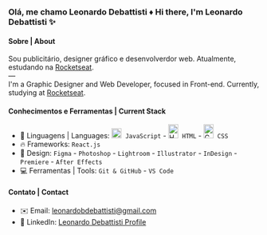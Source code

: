 ### Olá, me chamo Leonardo Debattisti ♦️ Hi there, I'm Leonardo Debattisti ✨

#### Sobre | About
Sou publicitário, designer gráfico e desenvolverdor web. Atualmente, estudando na [Rocketseat](https://rocketseat.com.br/).
<br>—<br>
I'm a Graphic Designer and Web Developer, focused in Front-end. Currently, studying at [Rocketseat](https://rocketseat.com.br/).

#### Conhecimentos e Ferramentas | Current Stack
- 🧬 Linguagens | Languages:
           <img width="20" height="20" alt="JavaScript" src="https://github.com/user-attachments/assets/284c3cb7-6eb8-45e7-85ec-67f9ce109803" />&nbsp;&nbsp;`JavaScript`  -
           <img width="20" height="28" alt="HTML" src="https://github.com/user-attachments/assets/511b5320-4223-4e03-8d30-c9fee2f87b75" />&nbsp;&nbsp;`HTML`  -
           <img width="20" height="28" alt="CSS" src="https://github.com/user-attachments/assets/664afac9-e252-4547-bbbb-fdc376984ae5" />&nbsp;&nbsp;`CSS`
- 🔥 Frameworks: `React.js`
- 🎨 Design: `Figma` - `Photoshop` - `Lightroom` - `Illustrator` - `InDesign` - `Premiere` - `After Effects`
- 💻 Ferramentas | Tools: `Git & GitHub` - `VS Code`

#### Contato | Contact
- ✉️ Email: leonardobdebattisti@gmail.com
- 🤝 LinkedIn: [Leonardo Debattisti Profile](https://www.linkedin.com/in/leonardo-debattisti-015150262/)
